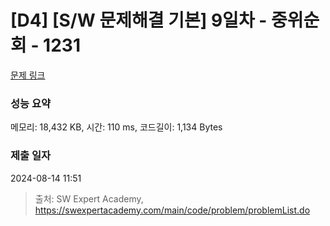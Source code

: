 # [D4] [S/W 문제해결 기본] 9일차 - 중위순회 - 1231 

[문제 링크](https://swexpertacademy.com/main/code/problem/problemDetail.do?contestProbId=AV140YnqAIECFAYD) 

### 성능 요약

메모리: 18,432 KB, 시간: 110 ms, 코드길이: 1,134 Bytes

### 제출 일자

2024-08-14 11:51



> 출처: SW Expert Academy, https://swexpertacademy.com/main/code/problem/problemList.do